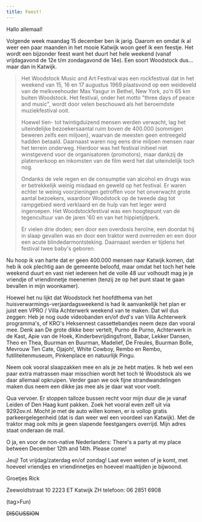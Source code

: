 ```yaml
---
title: Feest!
---
```

Hallo allemaal!

Volgende week maandag 15 december ben ik jarig. Daarom en omdat ik al weer een paar maanden in het mooie Katwijk woon geef ik een feestje.
Het wordt een bijzonder feest want het duurt het hele weekend (vanaf vrijdagavond de 12e t/m zondagavond de 14e). Een soort Woodstock dus... maar dan in Katwijk.

<blockquote>Het Woodstock Music and Art Festival was een rockfestival dat in het weekend van 15, 16 en 17 augustus 1969 plaatsvond op een weideveld van de melkveehouder Max Yasgur in Bethel, New York, zo'n 65 km buiten Woodstock. Het festival, onder het motto "three days of peace and music", wordt door velen beschouwd als het beroemdste muziekfestival ooit.

Hoewel tien- tot twintigduizend mensen werden verwacht, lag het uiteindelijke bezoekersaantal ruim boven de 400.000 (sommigen beweren zelfs een miljoen), waarvan de meesten geen entreegeld hadden betaald. Daarnaast waren nog eens drie miljoen mensen naar het terrein onderweg. Hierdoor was het festival initieel niet winstgevend voor de organisatoren (promotors), maar dankzij de platenverkoop en inkomsten van de film werd het dat uiteindelijk toch nog.

Ondanks de vele regen en de consumptie van alcohol en drugs was er betrekkelijk weinig misdaad en geweld op het festival. Er waren echter te weinig voorzieningen getroffen voor het onverwacht grote aantal bezoekers, waardoor Woodstock op de tweede dag tot rampgebied werd verklaard en de hulp van het leger werd ingeroepen. Het Woodstockfestival was een hoogtepunt van de tegencultuur van de jaren '60 en van het hippietijdperk.

Er vielen drie doden; een door een overdosis heroïne, een doordat hij in slaap gevallen was en door een traktor werd overreden en een door een acute blindedarmontsteking. Daarnaast werden er tijdens het festival twee baby's geboren.</blockquote>

Nu hoop ik van harte dat er geen 400.000 mensen naar Katwijk komen, dat heb ik ook plechtig aan de gemeente beloofd, maar omdat het toch het hele weekend duurt en vast niet iedereen het de volle 48 uur volhoudt mag je je vriendje of vriendinnetje meenemen (tenzij ze op het punt staat te gaan bevallen in mijn woonkamer).

Hoewel het nu lijkt dat Woodstock het hoofdthema van het huisverwarmings-verjaardagsweekend is had ik aanvankelijk het plan er juist een VPRO / Villa Achterwerk weekend van te maken. Dat wil dus zeggen: Heb je nog oude videobanden en/of dvd's van Villa Achterwerk programma's, of KRO's Heksennest cassettebandjes neem deze dan vooral mee. Denk aan De grote dikke beer vertelt, Purno de Purno, Achterwerk in de Kast, Apie van de Hoek, Kinderbevrijdingsfront, Babar, Lekker Dansen, Theo en Thea, Buurman en Buurman, Madelief, De Freules, Buurman Bolle, Mevrouw Ten Cate, Ojajoh!, White Cowboy, Rembo en Rembo, futiliteitenmuseum, Pinkenplace en natuurlijk Pingu.

Neem ook vooral slaapzakken mee en als je ze hebt matjes. Ik heb wel een paar extra matrassen maar misschien wordt het toch té Woodstock als we daar allemaal opkruipen. Verder gaan we ook fijne strandwandelingen maken dus neem een dikke jas mee als je daar wat voor voelt.

Qua vervoer. Er stoppen talloze bussen recht voor mijn duur die je vanaf Leiden of Den Haag kunt pakken. Zoek het vooral even zelf uit via 9292ov.nl. Mocht je met de auto willen komen, er is vollop gratis parkeergelegenheid (dat is dan weer wel een voordeel van Katwijk). Met de traktor mag ook mits je geen slapende feestgangers overrijd. Mijn adres staat onderaan de mail.

O ja, en voor de non-native Nederlanders: There's a party at my place between December 12th and 14th. Please come!

Jeuj! Tot vrijdag/zaterdag en/of zondag! Laat even weten of je komt, met hoeveel vriendjes en vriendinnetjes en hoeveel maaltijden je bijwoond.

Groetjes Rick

Zeewoldtstraat 10
2223 ET Katwijk ZH
telefoon: 06 2851 6908

(tag>Fun)


~~DISCUSSION~~
